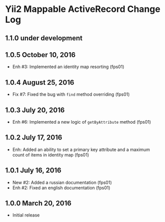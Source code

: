 Yii2 Mappable ActiveRecord Change Log
=====================================

1.1.0 under development
-----------------------

1.0.5 October 10, 2016
----------------------

- Enh #3: Implemented an identity map resorting (fps01)

1.0.4 August 25, 2016
---------------------

- Fix #7: Fixed the bug with `find` method overriding (fps01)

1.0.3 July 20, 2016
-------------------

- Enh #6: Implemented a new logic of `getByAttribute` method (fps01)

1.0.2 July 17, 2016
-------------------

- Enh: Added an ability to set a primary key attribute and a maximum count of items in identity map (fps01)

1.0.1 July 16, 2016
-------------------

- New #2: Added a russian documentation (fps01)
- Enh #2: Fixed an english documentation (fps01)

1.0.0 March 20, 2016
--------------------

- Initial release